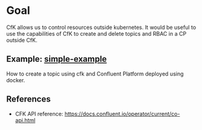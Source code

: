 
# Goal

CfK allows us to control resources outside kubernetes. It would be useful to use the capabilities of CfK to create and delete topics and RBAC in a CP outside CfK.

## Example: [simple-example](simple-example/)

How to create a topic using cfk and Confluent Platform deployed using docker.

## References

* CFK API reference: https://docs.confluent.io/operator/current/co-api.html